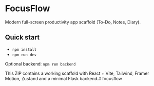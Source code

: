# FocusFlow
Modern full-screen productivity app scaffold (To-Do, Notes, Diary).

## Quick start
- `npm install`
- `npm run dev`

Optional backend: `npm run backend`

This ZIP contains a working scaffold with React + Vite, Tailwind, Framer Motion, Zustand and a minimal Flask backend.#   f o c u s f l o w  
 